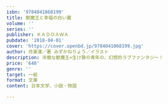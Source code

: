 ```yaml
---
isbn: '9784041068199'
title: 獣魔王と幸福の白い翼
volume: ''
series: ''
publisher: ＫＡＤＯＡＷＡ
pubdate: '2018-04-01'
cover: 'https://cover.openbd.jp/9784041068199.jpg'
author: 月東湊／著 みずかねりょう／イラスト
description: 冷徹な獣魔王×生け贄の青年の、幻想的ラブファンタジー！
price: '640'
genre: ''
target: 一般
format: 文庫
content: 日本文学、小説・物語

---
```

